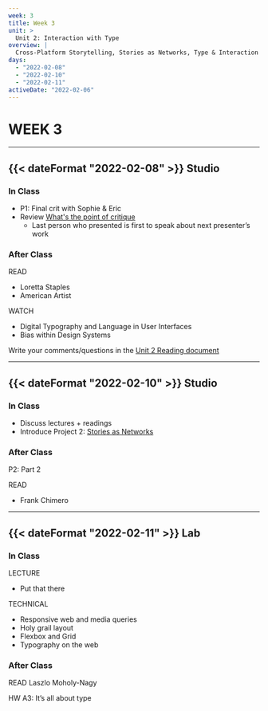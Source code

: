 ```yaml
---
week: 3
title: Week 3
unit: >
  Unit 2: Interaction with Type
overview: |
  Cross-Platform Storytelling, Stories as Networks, Type & Interaction Study, Put that there, Responsive web design, It's all about type
days:
  - "2022-02-08"
  - "2022-02-10"
  - "2022-02-11"
activeDate: "2022-02-06"
---
```

# WEEK 3

---

## {{< dateFormat "2022-02-08" >}} Studio

### In Class
* P1: Final crit with Sophie & Eric
* Review [What's the point of critique](https://drive.google.com/file/d/1g6mQ2rKx32gW6D-MKBG8nvGWiqGY7nK3/view?usp=sharing)
  * Last person who presented is first to speak about next presenter’s work

### After Class
READ
* Loretta Staples
* American Artist

WATCH
* Digital Typography and Language in User Interfaces
* Bias within Design Systems

Write your comments/questions in the [Unit 2 Reading document](https://docs.google.com/document/d/1iaMH5_ZYew54fBA8P0vLuBUZYWLafQen8HoIM0A1VuY/edit?usp=sharing)

---

## {{< dateFormat "2022-02-10" >}} Studio

### In Class
* Discuss lectures + readings
* Introduce Project 2: [Stories as Networks](https://docs.google.com/document/d/14X4xLXwyJlXFSaHCkOabOrcNO-H8mM-qkRk9XgbyQqg/edit?usp=sharing)

### After Class
P2: Part 2
 
READ
* Frank Chimero


---

## {{< dateFormat "2022-02-11" >}} Lab

### In Class
LECTURE
* Put that there

TECHNICAL
* Responsive web and media queries
* Holy grail layout
* Flexbox and Grid
* Typography on the web


### After Class
READ
Laszlo Moholy-Nagy

HW
A3: It’s all about type
